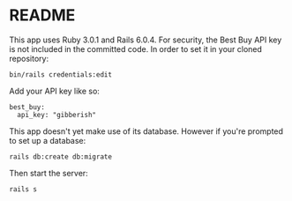 # README

This app uses Ruby 3.0.1 and Rails 6.0.4. For security, the Best Buy API key is not included in the committed code. In order to set it in your cloned repository:
```
bin/rails credentials:edit
```
Add your API key like so:
```
best_buy:
  api_key: "gibberish"
```
This app doesn't yet make use of its database. However if you're prompted to set up a database:
```
rails db:create db:migrate
```
Then start the server:
```
rails s
```
